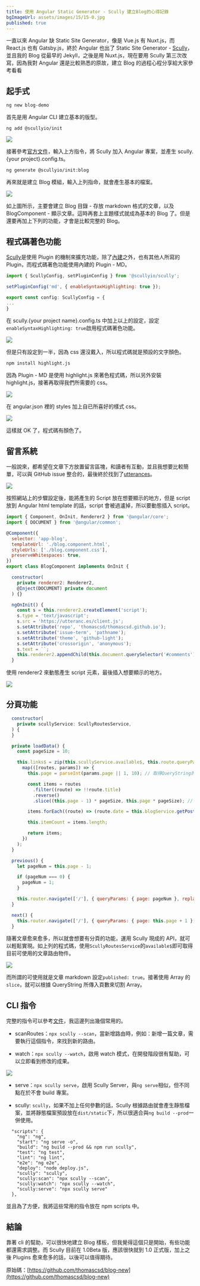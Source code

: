 ```yaml
---
title: 使用 Angular Static Generator - Scully 建立Blog的心得記錄
bgImageUrl: assets/images/15/15-0.jpg
published: true
---
```


一直以來 Angular 缺 Static Site Generator，像是 Vue.js 有 Nuxt.js，而 React.js 也有 Gatsby.js，終於 Angular 也出了 Static Site Generator - [Scully](https://scully.io)，並且我的 Blog 從最早的 Jekyll，之後是用 Nuxt.js，現在要用 Scully 第三次改寫，因為我對 Angular 還是比較熟悉的原故，建立 Blog 的過程心程分享給大家參考看看

## 起手式

```
ng new blog-demo
```

首先是用 Angular CLI 建立基本的版型。

```
ng add @scullyio/init
```

<img class="img-responsive" loading="lazy" src="assets/images/16/16-1.png">

接著參考[官方文件](https://scully.io/docs/getting-started/)，輸入上方指令，將 Scully 加入 Angular 專案，並產生 scully.{your project}.config.ts。

```
ng generate @scullyio/init:blog
```

再來就是建立 Blog 模組，輸入上列指命，就會產生基本的檔案。

<img class="img-responsive" loading="lazy" src="assets/images/16/16-2.png">

如上圖所示，主要會建立 Blog 目錄 - 存放 markdown 格式的文章，以及 BlogComponent - 顯示文章。這時再套上主題樣式就成為基本的 Blog 了。但是還要再加上下列的功能，才會是比較完整的 Blog。

## 程式碼著色功能

[Scully](https://scully.io)是使用 Plugin 的機制來擴充功能，除了[內建](https://scully.io/docs/scully-provided-plugins/)之外，也有其他人所寫的 Plugin，而程式碼著色功能使用內建的 Plugin - MD。

```javascript
import { ScullyConfig, setPluginConfig } from '@scullyio/scully';

setPluginConfig('md', { enableSyntaxHighlighting: true });

export const config: ScullyConfig = {
...
}
```

在 scully.{your project name}.config.ts 中加上以上的設定，設定`enableSyntaxHighlighting: true`啟用程式碼著色功能。

<img class="img-responsive" loading="lazy" src="assets/images/16/16-3.png">

但是只有設定到一半，因為 css 還沒戴入，所以程式碼就是預設的文字顏色。

```
npm install highlight.js
```

因為 Plugin - MD 是使用 highlight.js 來著色程式碼，所以另外安裝 highlight.js，接著再取得我們所需要的 css。

<img class="img-responsive" loading="lazy" src="assets/images/16/16-4.png">

在 angular.json 裡的 styles 加上自已所喜好的樣式 css。

<img class="img-responsive" loading="lazy" src="assets/images/16/16-5.png">

這樣就 OK 了，程式碼有顏色了。

## 留言系統

一般說來，都希望在文章下方放置留言區塊，和讀者有互動，並且我想要比較簡單，可以與 GitHub issue 整合的，最後終於找到了[utterances](https://utteranc.es/)。

<img class="img-responsive" loading="lazy" src="assets/images/16/16-6.png">

按照網站上的步驟設定後，能將產生的 Script 放在想要顯示的地方，但是 script 放到 Angular html template 的話，script 會被過瀘掉，所以要動態插入 script。

```javascript
import { Component, OnInit, Renderer2 } from '@angular/core';
import { DOCUMENT } from '@angular/common';

@Component({
  selector: 'app-blog',
  templateUrl: './blog.component.html',
  styleUrls: ['./blog.component.css'],
  preserveWhitespaces: true,
})
export class BlogComponent implements OnInit {

  constructor(
    private renderer2: Renderer2,
    @Inject(DOCUMENT) private document
  ) {}

  ngOnInit() {
    const s = this.renderer2.createElement('script');
    s.type = 'text/javascript';
    s.src = 'https://utteranc.es/client.js';
    s.setAttribute('repo', 'thomascsd/thomascsd.github.io');
    s.setAttribute('issue-term', 'pathname');
    s.setAttribute('theme', 'github-light');
    s.setAttribute('crossorigin', 'anonymous');
    s.text = ``;
    this.renderer2.appendChild(this.document.querySelector('#comments'), s);
  }
```

使用 renderer2 來動態產生 script 元素，最後插入想要顯示的地方。

<img class="img-responsive" loading="lazy" src="assets/images/16/16-7.png">

## 分頁功能

```javascript
  constructor(
    private scullyService: ScullyRoutesService,
  ) {
  }

  private loadData() {
    const pageSize = 10;

    this.links$ = zip(this.scullyService.available$, this.route.queryParams).pipe(
      map(([routes, params]) => {
        this.page = parseInt(params.page || 1, 10); // 取得QueryString的頁數

        const items = routes
          .filter((route) => !!route.title)
          .reverse()
          .slice((this.page - 1) * pageSize, this.page * pageSize); // 使用slice來切割Arrary

        items.forEach((route) => (route.date = this.blogService.getPostDateFormRoute(route.route)));

        this.itemCount = items.length;

        return items;
      })
    );
  }

  previous() {
    let pageNum = this.page - 1;

    if (pageNum === 0) {
      pageNum = 1;
    }

    this.router.navigate(['/'], { queryParams: { page: pageNum }, replaceUrl: true });
  }

  next() {
    this.router.navigate(['/'], { queryParams: { page: this.page + 1 }, replaceUrl: true });
  }
```

隨著文章愈來愈多，所以就會想要有分頁的功能，運用 Scully 現成的 API，就可以輕鬆實現。如上列的程式碼，使用`ScullyRoutesService`的`available$`即可取得目前可使用的文章路由物件。

<img class="img-responsive" loading="lazy" src="assets/images/16/16-8.png">

而所謂的可使用就是文章 markdown 設定`published: true`。接著使用 Array 的`slice`，就可以根據 QueryString 所傳入頁數來切割 Array。

## CLI 指令

完整的指令可以參考[文件](https://scully.io/docs/scully-cmd-line/)，我這邊列出幾個常用的。

- scanRoutes：`npx scully --scan`，當新增路由時，例如：新增一篇文章，需要執行這個指令，來找到新的路由。

- watch：`npx scully --watch`，啟用 watch 模式，在開發階段很有幫助，可以立即看到修改的成果。

<img class="img-responsive" loading="lazy" src="assets/images/16/16-9.png">

- serve：`npx scully serve`，啟用 Scully Server，與`ng serve`相似，但不同點在於不會 build 專案。

- scully: `scully`，如果不加上任何參數的話，Scully 根據路由就會產生靜態檔案，並將靜態檔案預設放在`dist/static`下，所以很適合與`ng build --prod`一併使用。

```
  "scripts": {
    "ng": "ng",
    "start": "ng serve -o",
    "build": "ng build --prod && npm run scully",
    "test": "ng test",
    "lint": "ng lint",
    "e2e": "ng e2e",
    "deploy": "node deploy.js",
    "scully": "scully",
    "scully:scan": "npx scully --scan",
    "scully:watch": "npx scully --watch",
    "scully:serve": "npx scully serve"
  },
```

並且為了方便，我將這些常用的指令放在 npm scripts 中。

## 結論

靠著 cli 的幫助，可以很快地建立 Blog 樣板，但我覺得這個只是開始，有些功能都還需求調整。而 Scully 目前在 1.0Beta 版，應該很快就到 1.0 正式版，加上之後 Plugins 愈來愈多的話，以後可以值得期待。

原始碼：[https://github.com/thomascsd/blog-new](https://github.com/thomascsd/blog-new)

